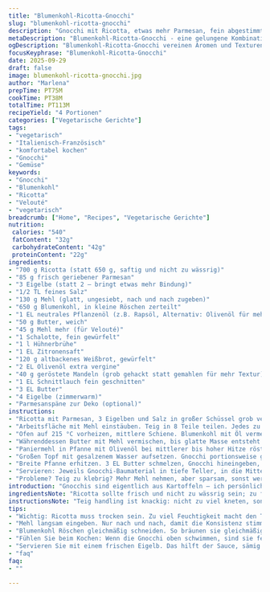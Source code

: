 ```yaml
---
title: "Blumenkohl-Ricotta-Gnocchi"
slug: "blumenkohl-ricotta-gnocchi"
description: "Gnocchi mit Ricotta, etwas mehr Parmesan, fein abgestimmte Eiermengen; dazu gerösteter Blumenkohl, der im Ofen richtig goldgelb wird, kein Matsch. Hauch Zitronensäure in der Veloutésauce, leichter Rösteffekt in der Panade. Gnocchi nicht zu weich, mit leichtem Biss. Mahlzeit für vier. Eine Kombination, die ich oft variiere und berge von Tricks, wie man Teig geschmeidig bekommt und Saucen bindet, ohne zu dick aufzutragen"
metaDescription: "Blumenkohl-Ricotta-Gnocchi - eine gelungene Kombination aus zartem Ricotta und knusprigem Blumenkohl; ideal für besondere Anlässe"
ogDescription: "Blumenkohl-Ricotta-Gnocchi vereinen Aromen und Texturen; begleitend zur cremigen Velouté und dem röstigen Blumenkohl; ein Gaumenschmaus"
focusKeyphrase: "Blumenkohl-Ricotta-Gnocchi"
date: 2025-09-29
draft: false
image: blumenkohl-ricotta-gnocchi.jpg
author: "Marlena"
prepTime: PT75M
cookTime: PT38M
totalTime: PT113M
recipeYield: "4 Portionen"
categories: ["Vegetarische Gerichte"]
tags:
- "vegetarisch"
- "Italienisch-Französisch"
- "komfortabel kochen"
- "Gnocchi"
- "Gemüse"
keywords:
- "Gnocchi"
- "Blumenkohl"
- "Ricotta"
- "Velouté"
- "vegetarisch"
breadcrumb: ["Home", "Recipes", "Vegetarische Gerichte"]
nutrition: 
 calories: "540"
 fatContent: "32g"
 carbohydrateContent: "42g"
 proteinContent: "22g"
ingredients:
- "700 g Ricotta (statt 650 g, saftig und nicht zu wässrig)"
- "85 g frisch geriebener Parmesan"
- "3 Eigelbe (statt 2 – bringt etwas mehr Bindung)"
- "1/2 TL feines Salz"
- "130 g Mehl (glatt, ungesiebt, nach und nach zugeben)"
- "650 g Blumenkohl, in kleine Röschen zerteilt"
- "1 EL neutrales Pflanzenöl (z.B. Rapsöl, Alternativ: Olivenöl für mehr Aroma)"
- "50 g Butter, weich"
- "45 g Mehl mehr (für Velouté)"
- "1 Schalotte, fein gewürfelt"
- "1 l Hühnerbrühe"
- "1 EL Zitronensaft"
- "120 g altbackenes Weißbrot, gewürfelt"
- "2 EL Olivenöl extra vergine"
- "40 g geröstete Mandeln (grob gehackt statt gemahlen für mehr Textur)"
- "1 EL Schnittlauch fein geschnitten"
- "3 EL Butter"
- "4 Eigelbe (zimmerwarm)"
- "Parmesanspäne zur Deko (optional)"
instructions:
- "Ricotta mit Parmesan, 3 Eigelben und Salz in großer Schüssel grob vermengen. Mehl nach und nach zugeben und leicht einarbeiten. Teig darf nicht kleben, darf aber auch nicht trocken sein. Hand drüber, formen. Deckt das Abdecken mit feuchtem Tuch nicht vergessen. Mindestens 40 Minuten kaltstellen; gibt Ruhe und Festigkeit."
- "Arbeitsfläche mit Mehl einstäuben. Teig in 8 Teile teilen. Jedes zu dünnem etwa 1,2 cm dickem Zylinder rollen. Mit scharfem Messer kleine gnocchiähnliche Stücke abschneiden, etwa 1,2 cm lang. Auf Backblech mit Mehl bestreuen und vermeiden, dass sie kleben. Kühlschrankpause geben oder sofort einfrieren."
- "Ofen auf 215 °C vorheizen, mittlere Schiene. Blumenkohl mit Öl vermengen, salzen, pfeffern. Auf Backblech verteilen. Keine zu dicken Schichten, das verursacht Schwitzwasser. Ungefähr 20–25 Minuten backen, bis dunkelgolden und leicht gar, zwischendurch wenden. Geruch von geröstetem Blumenkohl zieht ein. Farbe wichtiger als Zeit."
- "Währenddessen Butter mit Mehl vermischen, bis glatte Masse entsteht (Beurre manié). Schalotte in wenig Öl glasig schwitzen, ohne Farbe. Hühnerbrühe dazugießen, aufkochen und auf die Hälfte reduzieren lassen – schmeckt konzentriert. Zitronensaft zugeben. Beurre manié einrühren, so dickt die Sauce leicht an. Kurz sprudelnd köcheln lassen, ca. 1–2 Minuten. Durch feines Sieb passieren, damit keine Klümpchen bleiben. Warm halten."
- "Paniermehl in Pfanne mit Olivenöl bei mittlerer bis hoher Hitze rösten, bis es knusprig ist. Salzen, pfeffern. Mandeln grob hacken und dazugeben, einmal kurz mitrösten, nicht verbrennen lassen. Im Foodprocessor kurz vermischen, Schnittlauch unterheben, für Frische kick. Ohne Schnittlauch knusprig bis zu 7 Tage luftdicht aufbewahren."
- "Großen Topf mit gesalzenem Wasser aufsetzen. Gnocchi portionsweise gar ziehen lassen, bis sie an der Wasseroberfläche schwimmen, etwa 2–3 Minuten. Nicht zu früh abschöpfen, sonst kolbenweich. Mit Schaumlöffel rausfischen, auf Blech verteilen, leicht mit Öl beträufeln, damit sie nicht zusammenkleben."
- "Breite Pfanne erhitzen. 3 EL Butter schmelzen, Gnocchi hineingeben, kurz schwenken, bis leicht gebräunt. Salz & Pfeffer. Blumenkohl und Velouté hinzufügen. Nur kurz erwärmen, um alles zu verbinden, ohne die gnocchi zu erweichen. Vorsichtig wenden, nicht zerfallen lassen."
- "Servieren: Jeweils Gnocchi-Baumaterial in tiefe Teller, in die Mitte ein frisches Eigelb setzen. Chapelure darüberstreuen. Nach Gusto frisch gehobelten Parmesan darüber. Das Eigelb wird beim Anschneiden die Sauce sämig machen. Unbedingt sofort essen; endlich, gefürchtetes Gerinnen vermeiden."
- "Probleme? Teig zu klebrig? Mehr Mehl nehmen, aber sparsam, sonst werden gnocchi hart. Blumenkohl zu weich? Backtemperatur prüfen, Röschen müssen Farbe haben, sonst fehlt Aroma. Sauce zu dick? Einfach mit Brühe strecken, Zitronensaft auffrischen. Eigelb gerinnt? Zimmertemperatur ist Pflicht. "
introduction: "Gnocchis sind eigentlich aus Kartoffeln – ich persönlich finde sie mit Ricotta viel leichter und herrlich samtig. Kombiniert mit karamellisiertem Blumenkohl – das ergibt Süße, die knusprige Panade mit Mandeln sorgt für Kontrast. Die Veloutésauce aus Hühnerbrühe macht’s gehaltvoll, mit einem Spritzer Zitrone als Gegenpol. Seit Jahren probiere ich Varianten, eine Goldgrube für den Geschmack und Texturen, auch wenn sie aufwändig sind. Perfekt, wenn Gäste kommen oder man Lust auf etwas Aufwendiges hat, das trotzdem nicht pompös wirkt. Köchelt, ruht, schmeckt nach längst ausgetesteten Kombos mit Hand und Herz."
ingredientsNote: "Ricotta sollte frisch und nicht zu wässrig sein; zu feuchte Ricotta macht den Teig klebrig, einfach abtropfen lassen auf einem Sieb oder Tuch. Parmesan frisch reiben, kein Fertigpulver – gibt Geschmack und Bindung. Eier möglichst frisch und zimmerwarm, sonst gerinnt das Eigelb beim Servieren. Blumenkohl etwa gleich groß schneiden, damit er gleichmäßig bräunt. Für vegane Variante Butter durch Margarine oder Öl und Velouté aus Gemüsebrühe ersetzen. Mandeln können auch durch Walnusskerne ersetzt werden, gibt andere Note, etwas herber. Pat Drehtipp bei der Gnocchiform: mit der Rückseite einer Gabel rollen oder einfach so lassen, ohne Rillen. Mehl langsam zugeben, sonst wird’s zäh. "
instructionsNote: "Teig handling ist knackig: nicht zu viel kneten, sonst dicht. Die Ruhezeit macht das Arbeiten leichter und die gnocchi fester. Beim Blumenkohl darauf achten, dass er nicht einfach weich gedämpft wird – Röstaromen sind Pflicht, einfaches Kochen verliert Geschmack. Velouté muss sämig, nicht klumpig sein – Butter-Mehl-Mischung langsam einrühren und gut rühren. Die Panade ist ein kleines Highlight; frisch geröstet duftet sie unwiderstehlich. Gnocchi in kleinen Portionen garen, sonst sinken sie ab. Das Eigelb zum Schluss bringt Helligkeit und Fett, das alles umhüllt. Beim Servieren auf Temperatur achten, alles soll warm sein, aber nicht kochend. Wer keinen Ofen hat, kann Blumenkohl in Pfanne karamellisieren, aber Achtung, nicht anbrennen lassen. Reste? Gnocchi formen, direkt einfrieren. Zum Aufbacken kurz in Soße legen und dann kurz in Butter schwenken."
tips:
- "Wichtig: Ricotta muss trocken sein. Zu viel Feuchtigkeit macht den Teig klebrig. Wenn nötig: abtropfen lassen. Den perfekten Jogurt können Sie einfach im Sieb über Nacht ruhen lassen."
- "Mehl langsam eingeben. Nur nach und nach, damit die Konsistenz stimmt. Kleiner Tipp: Wenn der Teig zu trocken ist, kann ein spritzer Wasser helfen. Ein Gefühl dafür entwickeln. Stehen lassen; 40 Minuten Ruhe."
- "Blumenkohl Röschen gleichmäßig schneiden. So bräunen sie gleichmäßig. Achten: Rösten brauchen Zeit. Wenn sie goldbraun sind, dann sind sie fertig. Kein Dämpfen – Röstaromen sind trumpf."
- "Fühlen Sie beim Kochen: Wenn die Gnocchi oben schwimmen, sind sie fertig. Holen Sie sie nicht zu früh heraus. Wenn sie sich nicht von selbst lösen, bleibt nur warten. Leichtes Testen okay."
- "Servieren Sie mit einem frischen Eigelb. Das hilft der Sauce, sämig zu sein. Zu gerade legen; die Eier sollten zimmerwarm sein. Wenn sie kalt sind, die Gefahr des Gerinnens; besser nicht."
- "faq"
faq:
- ""

---
```

